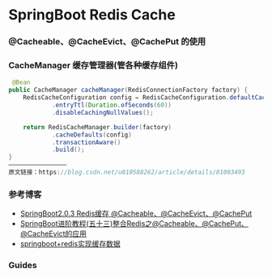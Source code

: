 # SpringBoot Redis Cache
### @Cacheable、@CacheEvict、@CachePut 的使用

### CacheManager 缓存管理器(管各种缓存组件)
```java
 @Bean
public CacheManager cacheManager(RedisConnectionFactory factory) {
    RedisCacheConfiguration config = RedisCacheConfiguration.defaultCacheConfig()
            .entryTtl(Duration.ofSeconds(60))
            .disableCachingNullValues();

    return RedisCacheManager.builder(factory)
            .cacheDefaults(config)
            .transactionAware()
            .build();
}
————————————————
原文链接：https://blog.csdn.net/u010588262/article/details/81003493
```

### 参考博客

* [SpringBoot2.0.3 Redis缓存 @Cacheable、@CacheEvict、@CachePut](https://blog.csdn.net/u010588262/article/details/81003493)
* [SpringBoot进阶教程(五十三)整合Redis之@Cacheable、@CachePut、@CacheEvict的应用](https://www.cnblogs.com/toutou/p/cacheable.html)
* [springboot+redis实现缓存数据](https://www.cnblogs.com/hhhshct/p/9002648.html)

### Guides



